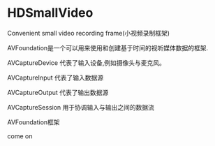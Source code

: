 # HDSmallVideo
Convenient small video recording frame(小视频录制框架)

AVFoundation是一个可以用来使用和创建基于时间的视听媒体数据的框架.

AVCaptureDevice 代表了输入设备,例如摄像头与麦克风。

AVCaptureInput 代表了输入数据源

AVCaptureOutput 代表了输出数据源

AVCaptureSession 用于协调输入与输出之间的数据流

AVFoundation框架

come on
